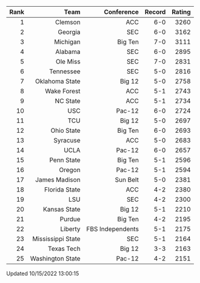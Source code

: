 | Rank  | Team                 | Conference           | Record   | Rating |
| ---:  | ---:                 | ---:                 | ---:     | ---:   |
| 1     | Clemson              | ACC                  | 6-0      | 3260   |
| 2     | Georgia              | SEC                  | 6-0      | 3162   |
| 3     | Michigan             | Big Ten              | 7-0      | 3111   |
| 4     | Alabama              | SEC                  | 6-0      | 2895   |
| 5     | Ole Miss             | SEC                  | 7-0      | 2831   |
| 6     | Tennessee            | SEC                  | 5-0      | 2816   |
| 7     | Oklahoma State       | Big 12               | 5-0      | 2758   |
| 8     | Wake Forest          | ACC                  | 5-1      | 2743   |
| 9     | NC State             | ACC                  | 5-1      | 2734   |
| 10    | USC                  | Pac-12               | 6-0      | 2724   |
| 11    | TCU                  | Big 12               | 5-0      | 2697   |
| 12    | Ohio State           | Big Ten              | 6-0      | 2693   |
| 13    | Syracuse             | ACC                  | 5-0      | 2683   |
| 14    | UCLA                 | Pac-12               | 6-0      | 2657   |
| 15    | Penn State           | Big Ten              | 5-1      | 2596   |
| 16    | Oregon               | Pac-12               | 5-1      | 2594   |
| 17    | James Madison        | Sun Belt             | 5-0      | 2381   |
| 18    | Florida State        | ACC                  | 4-2      | 2380   |
| 19    | LSU                  | SEC                  | 4-2      | 2300   |
| 20    | Kansas State         | Big 12               | 5-1      | 2210   |
| 21    | Purdue               | Big Ten              | 4-2      | 2195   |
| 22    | Liberty              | FBS Independents     | 5-1      | 2175   |
| 23    | Mississippi State    | SEC                  | 5-1      | 2164   |
| 24    | Texas Tech           | Big 12               | 3-3      | 2163   |
| 25    | Washington State     | Pac-12               | 4-2      | 2151   |

Updated 10/15/2022 13:00:15

